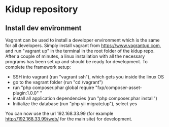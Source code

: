 # Kidup repository

## Install dev environment

Vagrant can be used to install a developer environment which is the same for all developers. Simply install vagrant from https://www.vagrantup.com, and run "vagrant up" in the terminal in the root folder of the kidup repo. After a couple of minutes, a linux installation with all the necessary programs has been set up and should be ready for development. To complete the framework setup:

- SSH into vagrant (run "vagrant ssh"), which gets you inside the linux OS
- go to the vagrant folder (run "cd /vagrant")
- run "php composer.phar global require "fxp/composer-asset-plugin:1.0.0" "
- install all application dependencies (run "php composer.phar install")
- Initialize the database (run "php yii migrate/up"), select yes

You can now use the url 192.168.33.99 (for example http://192.168.33.99/web/ for the main site) for development.
